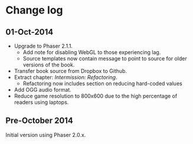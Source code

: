 # Change log

## 01-Oct-2014

* Upgrade to Phaser 2.1.1.
  * Add note for disabling WebGL to those experiencing lag.
  * Source templates now contain message to point to source for older versions of the book.
* Transfer book source from Dropbox to Github.
* Extract chapter: _Intermission: Refactoring_.
  * Refactoring now includes section on reducing hard-coded values
* Add OGG audio format.
* Reduce game resolution to 800x600 due to the high percentage of readers using laptops.

## Pre-October 2014

Initial version using Phaser 2.0.x.
